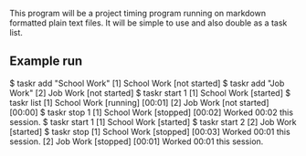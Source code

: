 This program will be a project timing program running on markdown
formatted plain text files.  It will be simple to use and also double
as a task list.

Example run
--------

$ taskr add "School Work"
[1] School Work [not started]
$ taskr add "Job Work"
[2] Job Work [not started]
$ taskr start 1
[1] School Work [started]
$ taskr list
[1] School Work [running] [00:01]
[2] Job Work [not started] [00:00]
$ taskr stop 1
[1] School Work [stopped] [00:02]
Worked 00:02 this session.
$ taskr start 1
[1] School Work [started]
$ taskr start 2
[2] Job Work [started]
$ taskr stop
[1] School Work [stopped] [00:03]
Worked 00:01 this session.
[2] Job Work [stopped] [00:01]
Worked 00:01 this session.

